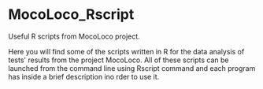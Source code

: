 # MocoLoco_Rscript
Useful R scripts from MocoLoco project.

Here you will find some of the scripts written in R for the data analysis of tests' results from the project MocoLoco.
All of these scripts can be launched from the command line using Rscript command and each program has inside a brief description ino rder to use it.
